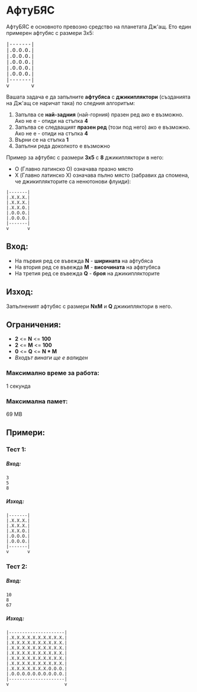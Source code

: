 # АфтуБЯС

АфтуБЯС е основното превозно средство на планетата Дж'ащ. Ето един примерен афтубяс с размери 3x5:
<pre>
|-------|
|.O.O.O.|
|.O.O.O.|
|.O.O.O.|
|.O.O.O.|
|.O.O.O.|
|-------|
v       v
</pre>

Вашата задача е да запълните **афтубяса** с **джикипляктори** (създанията на Дж'ащ се наричат така) по следния алгоритъм:
1. Запълва се **най-задния** (най-горния) празен ред ако е възможно. Aко не е - отиди на стъпка **4**
2. Запълва се следващият **празен ред** (този под него) ако е възможно. Ако не е - отиди на стъпка **4**
3. Върни се на стъпка **1**
4. Запълни реда доколкото е възможно

Пример за афтубяс с размери **3x5** с **8** джикипляктори в него: 

* O (Главно латинско O) означава празно място
* X (Главно латинско X) означава пълно място (забравих да спомена, че джикиплякторите са ненютонови флуиди):
```
|-------|
|.X.X.X.|
|.X.X.X.|
|.X.X.O.|
|.O.O.O.|
|.O.O.O.|
|-------|
v       v
```

## Вход:
* На първия ред се въвежда **N** - **ширината** на афтубяса
* На втория ред се въвежда **M** - **височината** на афвтубяса
* На третия ред се въвежда **Q** - **броя** на джикиплякторите

## Изход:
Запълненият афтубяс с размери **NxM** и **Q** джикипляктори в него.

## Ограничения:
* **2** <= **N** <= **100** 
* **2** <= **M** <= **100**
* **0** <= **Q** <= **N * M**
* _Входът винаги ще е валиден_

### Максимално време за работа:
1 секунда

### Максимална памет:
69 MB

## Примери:
### Тест 1:
##### Вход:
```
3
5
8
```
##### Изход:
```
|-------|
|.X.X.X.|
|.X.X.X.|
|.X.X.O.|
|.O.O.O.|
|.O.O.O.|
|-------|
v       v
```

### Тест 2:
##### Вход:
```
10
8
67
```
##### Изход:
```
|---------------------|
|.X.X.X.X.X.X.X.X.X.X.|
|.X.X.X.X.X.X.X.X.X.X.|
|.X.X.X.X.X.X.X.X.X.X.|
|.X.X.X.X.X.X.X.X.X.X.|
|.X.X.X.X.X.X.X.X.X.X.|
|.X.X.X.X.X.X.X.X.X.X.|
|.X.X.X.X.X.X.X.O.O.O.|
|.O.O.O.O.O.O.O.O.O.O.|
|---------------------|
v                     v
```
